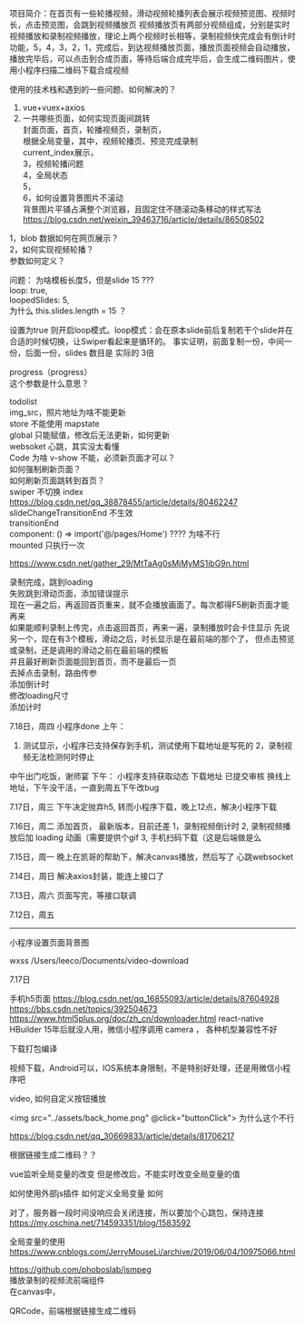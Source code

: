 项目简介：在首页有一些轮播视频，滑动视频轮播列表会展示视频预览图、视频时长，点击预览图，会跳到视频播放页
视频播放页有两部分视频组成，分别是实时视频播放和录制视频播放，理论上两个视频时长相等，录制视频快完成会有倒计时功能，5，4，3，2，1，完成后，到达视频播放页面，播放页面视频会自动播放，播放完毕后，可以点击到合成页面，等待后端合成完毕后，会生成二维码图片，使用小程序扫描二维码下载合成视频

使用的技术栈和遇到的一些问题、如何解决的？  
1. vue+vuex+axios    
2. 一共哪些页面，如何实现页面间跳转  
封面页面，首页，轮播视频页，录制页，  
根据全局变量，其中，视频轮播页、预览完成录制  
current_index展示，  
3，视频轮播问题   
4，全局状态  
5，   
6，如何设置背景图片不滚动  
背景图片平铺占满整个浏览器，且固定住不随滚动条移动的样式写法
https://blog.csdn.net/weixin_39463716/article/details/86508502


1，blob 数据如何在网页展示？   
2，如何实现视频轮播？   
参数如何定义？   

问题： 
为啥模板长度5，但是slide 15 ???   
loop: true,   
	loopedSlides: 5,  
为什么 this.slides.length = 15 ？   

设置为true 则开启loop模式。loop模式：会在原本slide前后复制若干个slide并在合适的时候切换，让Swiper看起来是循环的。
事实证明，前面复制一份，中间一份，后面一份，slides 数目是 实际的 3倍

progress（progress）    
这个参数是什么意思？   






todolist   
img_src，照片地址为啥不能更新   
store 不能使用 mapstate   
global 只能赋值，修改后无法更新，如何更新   
websoket 心跳，其实没太看懂    
Code 为啥 v-show 不能，必须新页面才可以？   
如何强制刷新页面？   
如何刷新页面跳转到首页？   
swiper 不切换 index   
https://blog.csdn.net/qq_38878455/article/details/80462247  
slideChangeTransitionEnd  不生效   
transitionEnd   
 component: () => import('@/pages/Home') ???? 为啥不行   
mounted 只执行一次    





https://www.csdn.net/gather_29/MtTaAg0sMjMyMS1ibG9n.html   


录制完成，跳到loading   
失败跳到滑动页面，添加错误提示   
现在一遍之后，再返回首页重来，就不会播放画面了。每次都得F5刷新页面才能再来   
如果能顺利录制上传完，点击返回首页，再来一遍，录制播放时会卡住显示
先说另一个，现在有3个模板，滑动之后，时长显示是在最前端的那个了，   但点击预览或录制，还是调用的滑动之前在最前端的模板   
并且最好刷新页面能回到首页，而不是最后一页   
去掉点击录制，路由传参   
添加倒计时   
修改loading尺寸   
添加计时  



7.18日，周四
小程序done
上午：
1. 测试显示，小程序已支持保存到手机，测试使用下载地址是写死的
2，录制视频无法检测何时停止

中午出门吃饭，谢师宴
下午：
小程序支持获取动态 下载地址 已提交审核
换线上地址，下午没干活，一直到周五下午改bug

7.17日，周三
下午决定抛弃h5, 转而小程序下载，晚上12点，解决小程序下载

7.16日，周二
添加首页，
最新版本，目前还差
1，录制视频倒计时
2,  录制视频播放后加 loading 动画（需要提供个gif 
3, 手机扫码下载（这是后端做是么

7.15日，周一
晚上在凯哥的帮助下，解决canvas播放，然后写了 心跳websocket

7.14日，周日
解决axios封装，能连上接口了

7.13日，周六
页面写完，等接口联调

7.12日，周五


--------------------------------------------------------------------------------
小程序设置页面背景图

 wxss /Users/leeco/Documents/video-download 



7.17日

手机h5页面
https://blog.csdn.net/qq_16855093/article/details/87604928
https://bbs.csdn.net/topics/392504673
https://www.html5plus.org/doc/zh_cn/downloader.html
react-native
HBuilder 15年后就没人用，微信小程序调用 camera ，
各种机型兼容性不好

下载打包编译

视频下载，Android可以，IOS系统本身限制，不是特别好处理，还是用微信小程序吧



video, 如何自定义按钮播放

 <img src="../assets/back_home.png"  @click="buttonClick">
为什么这个不行












https://blog.csdn.net/qq_30669833/article/details/81706217

根据链接生成二维码？？


vue监听全局变量的改变
但是修改后，不能实时改变全局变量的值




如何使用外部js插件
如何定义全局变量
如何



对了，服务器一段时间没响应会关闭连接，所以要加个心跳包，保持连接
https://my.oschina.net/714593351/blog/1583592


全局变量的使用
https://www.cnblogs.com/JerryMouseLi/archive/2019/06/04/10975066.html


 
https://github.com/phoboslab/jsmpeg  
播放录制的视频流前端组件   
在canvas中，





QRCode，前端根据链接生成二维码

